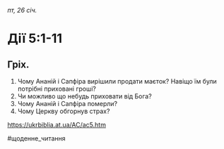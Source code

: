 
_пт, 26 січ._

# Дії 5:1-11

## Гріх.
1. Чому Ананій і Сапфіра вирішили продати маєток? Навіщо їм були потрібні приховані гроші?
2. Чи можливо що небудь приховати від Бога? 
3. Чому Ананій і Сапфіра померли?
4. Чому Церкву обгорнув страх?

https://ukrbiblia.at.ua/AC/ac5.htm 

#щоденне_читання
